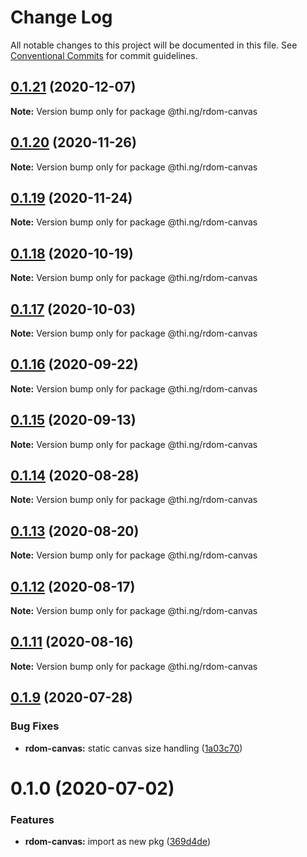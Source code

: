 # Change Log

All notable changes to this project will be documented in this file.
See [Conventional Commits](https://conventionalcommits.org) for commit guidelines.

## [0.1.21](https://github.com/thi-ng/umbrella/compare/@thi.ng/rdom-canvas@0.1.20...@thi.ng/rdom-canvas@0.1.21) (2020-12-07)

**Note:** Version bump only for package @thi.ng/rdom-canvas





## [0.1.20](https://github.com/thi-ng/umbrella/compare/@thi.ng/rdom-canvas@0.1.19...@thi.ng/rdom-canvas@0.1.20) (2020-11-26)

**Note:** Version bump only for package @thi.ng/rdom-canvas





## [0.1.19](https://github.com/thi-ng/umbrella/compare/@thi.ng/rdom-canvas@0.1.18...@thi.ng/rdom-canvas@0.1.19) (2020-11-24)

**Note:** Version bump only for package @thi.ng/rdom-canvas





## [0.1.18](https://github.com/thi-ng/umbrella/compare/@thi.ng/rdom-canvas@0.1.17...@thi.ng/rdom-canvas@0.1.18) (2020-10-19)

**Note:** Version bump only for package @thi.ng/rdom-canvas





## [0.1.17](https://github.com/thi-ng/umbrella/compare/@thi.ng/rdom-canvas@0.1.16...@thi.ng/rdom-canvas@0.1.17) (2020-10-03)

**Note:** Version bump only for package @thi.ng/rdom-canvas





## [0.1.16](https://github.com/thi-ng/umbrella/compare/@thi.ng/rdom-canvas@0.1.15...@thi.ng/rdom-canvas@0.1.16) (2020-09-22)

**Note:** Version bump only for package @thi.ng/rdom-canvas





## [0.1.15](https://github.com/thi-ng/umbrella/compare/@thi.ng/rdom-canvas@0.1.14...@thi.ng/rdom-canvas@0.1.15) (2020-09-13)

**Note:** Version bump only for package @thi.ng/rdom-canvas





## [0.1.14](https://github.com/thi-ng/umbrella/compare/@thi.ng/rdom-canvas@0.1.13...@thi.ng/rdom-canvas@0.1.14) (2020-08-28)

**Note:** Version bump only for package @thi.ng/rdom-canvas





## [0.1.13](https://github.com/thi-ng/umbrella/compare/@thi.ng/rdom-canvas@0.1.12...@thi.ng/rdom-canvas@0.1.13) (2020-08-20)

**Note:** Version bump only for package @thi.ng/rdom-canvas





## [0.1.12](https://github.com/thi-ng/umbrella/compare/@thi.ng/rdom-canvas@0.1.11...@thi.ng/rdom-canvas@0.1.12) (2020-08-17)

**Note:** Version bump only for package @thi.ng/rdom-canvas





## [0.1.11](https://github.com/thi-ng/umbrella/compare/@thi.ng/rdom-canvas@0.1.10...@thi.ng/rdom-canvas@0.1.11) (2020-08-16)

**Note:** Version bump only for package @thi.ng/rdom-canvas





## [0.1.9](https://github.com/thi-ng/umbrella/compare/@thi.ng/rdom-canvas@0.1.8...@thi.ng/rdom-canvas@0.1.9) (2020-07-28)


### Bug Fixes

* **rdom-canvas:** static canvas size handling ([1a03c70](https://github.com/thi-ng/umbrella/commit/1a03c70e3e9fe6c8b096f78084dc590102d96893))





# 0.1.0 (2020-07-02)


### Features

* **rdom-canvas:** import as new pkg ([369d4de](https://github.com/thi-ng/umbrella/commit/369d4de29c0b0c1ff3092126902f1835ac61870e))
